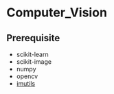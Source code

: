 # Computer_Vision

## Prerequisite
* scikit-learn
* scikit-image
* numpy
* opencv
* [imutils](https://github.com/jrosebr1/imutils)


